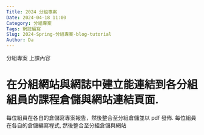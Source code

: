 ```yaml
---
Title: 2024 分組專案
Date: 2024-04-18 11:00
Category: 分組專案
Tags: 網誌編寫
Slug: 2024-Spring-分組專案-blog-tutorial
Author: Da
---
```


分組專案 上課內容

<!-- PELICAN_END_SUMMARY -->

# 在分組網站與網誌中建立能連結到各分組組員的課程倉儲與網站連結頁面.
每位組員在各自的倉儲寫專案報告，然後整合至分組倉儲並以 pdf 發佈.
每位組員在各自的倉儲編寫程式, 然後整合至分組倉儲與網站

